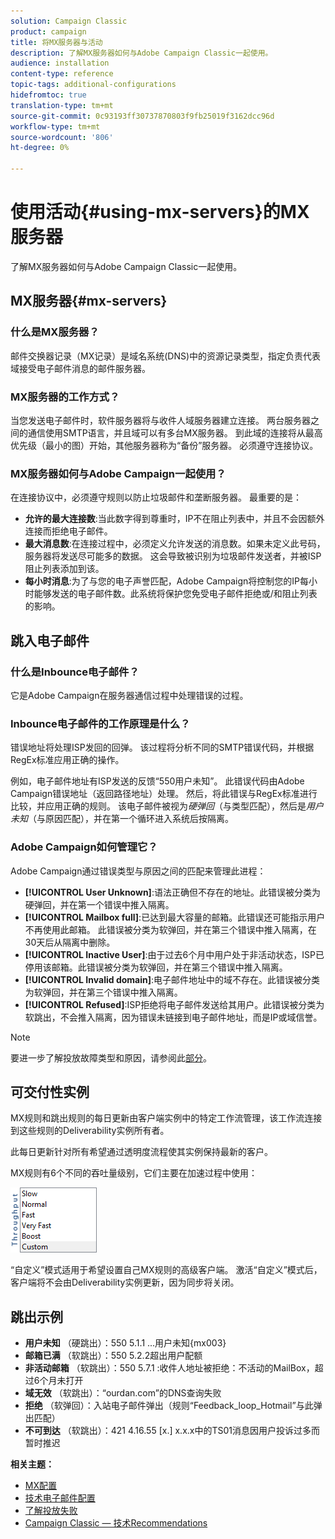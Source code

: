 ```yaml
---
solution: Campaign Classic
product: campaign
title: 将MX服务器与活动
description: 了解MX服务器如何与Adobe Campaign Classic一起使用。
audience: installation
content-type: reference
topic-tags: additional-configurations
hidefromtoc: true
translation-type: tm+mt
source-git-commit: 0c93193ff30737870803f9fb25019f3162dcc96d
workflow-type: tm+mt
source-wordcount: '806'
ht-degree: 0%

---
```



# 使用活动{#using-mx-servers}的MX服务器

了解MX服务器如何与Adobe Campaign Classic一起使用。

## MX服务器{#mx-servers}

### 什么是MX服务器？

邮件交换器记录（MX记录）是域名系统(DNS)中的资源记录类型，指定负责代表域接受电子邮件消息的邮件服务器。

### MX服务器的工作方式？

当您发送电子邮件时，软件服务器将与收件人域服务器建立连接。 两台服务器之间的通信使用SMTP语言，并且域可以有多台MX服务器。 到此域的连接将从最高优先级（最小的图）开始，其他服务器称为“备份”服务器。 必须遵守连接协议。

### MX服务器如何与Adobe Campaign一起使用？

在连接协议中，必须遵守规则以防止垃圾邮件和垄断服务器。 最重要的是：

* **允许的最大连接数**:当此数字得到尊重时，IP不在阻止列表中，并且不会因额外连接而拒绝电子邮件。
* **最大消息数**:在连接过程中，必须定义允许发送的消息数。如果未定义此号码，服务器将发送尽可能多的数据。 这会导致被识别为垃圾邮件发送者，并被ISP阻止列表添加到该。
* **每小时消息**:为了与您的电子声誉匹配，Adobe Campaign将控制您的IP每小时能够发送的电子邮件数。此系统将保护您免受电子邮件拒绝或/和阻止列表的影响。

## 跳入电子邮件

### 什么是Inbounce电子邮件？

它是Adobe Campaign在服务器通信过程中处理错误的过程。

### Inbounce电子邮件的工作原理是什么？

错误地址将处理ISP发回的回弹。 该过程将分析不同的SMTP错误代码，并根据RegEx标准应用正确的操作。

例如，电子邮件地址有ISP发送的反馈“550用户未知”。 此错误代码由Adobe Campaign错误地址（返回路径地址）处理。 然后，将此错误与RegEx标准进行比较，并应用正确的规则。 该电子邮件被视为&#x200B;*硬弹回*（与类型匹配），然后是&#x200B;*用户未知*（与原因匹配），并在第一个循环进入系统后按隔离。

### Adobe Campaign如何管理它？

Adobe Campaign通过错误类型与原因之间的匹配来管理此进程：

* **[!UICONTROL User Unknown]**:语法正确但不存在的地址。此错误被分类为硬弹回，并在第一个错误中推入隔离。
* **[!UICONTROL Mailbox full]**:已达到最大容量的邮箱。此错误还可能指示用户不再使用此邮箱。 此错误被分类为软弹回，并在第三个错误中推入隔离，在30天后从隔离中删除。
* **[!UICONTROL Inactive User]**:由于过去6个月中用户处于非活动状态，ISP已停用该邮箱。此错误被分类为软弹回，并在第三个错误中推入隔离。
* **[!UICONTROL Invalid domain]**:电子邮件地址中的域不存在。此错误被分类为软弹回，并在第三个错误中推入隔离。
* **[!UICONTROL Refused]**:ISP拒绝将电子邮件发送给其用户。此错误被分类为软跳出，不会推入隔离，因为错误未链接到电子邮件地址，而是IP或域信誉。

>[!NOTE]
>
>要进一步了解投放故障类型和原因，请参阅此[部分](../../delivery/using/understanding-delivery-failures.md#delivery-failure-types-and-reasons)。

## 可交付性实例

MX规则和跳出规则的每日更新由客户端实例中的特定工作流管理，该工作流连接到这些规则的Deliverability实例所有者。

此每日更新针对所有希望通过透明度流程使其实例保持最新的客户。

MX规则有6个不同的吞吐量级别，它们主要在加速过程中使用：

![](assets/mx-rules-throughput.png)

“自定义”模式适用于希望设置自己MX规则的高级客户端。 激活“自定义”模式后，客户端将不会由Deliverability实例更新，因为同步将关闭。

## 跳出示例

* **用户未知** （硬跳出）：550 5.1.1 ...用户未知{mx003}
* **邮箱已满** （软跳出）：550 5.2.2超出用户配额
* **非活动邮箱** （软跳出）：550 5.7.1 :收件人地址被拒绝：不活动的MailBox，超过6个月未打开
* **域无效** （软跳出）：“ourdan.com”的DNS查询失败
* **拒绝** （软弹回）：入站电子邮件弹出（规则“Feedback_loop_Hotmail”与此弹出匹配）
* **不可到达** （软跳出）：421 4.16.55  [x.] x.x.x中的TS01消息因用户投诉过多而暂时推迟

**相关主题：**
* [MX配置](../../installation/using/email-deliverability.md#mx-configuration)
* [技术电子邮件配置](../../installation/using/email-deliverability.md)
* [了解投放失败](../../delivery/using/understanding-delivery-failures.md)
* [Campaign Classic — 技术Recommendations](https://experienceleague.adobe.com/docs/deliverability-learn/deliverability-best-practice-guide/additional-resources/product-specific-resources/campaign/acc-technical-recommendations.html)